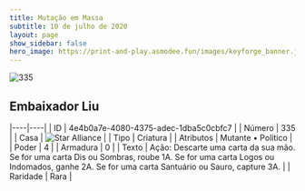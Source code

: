```yaml
---
title: Mutação em Massa
subtitle: 10 de julho de 2020
layout: page
show_sidebar: false
hero_image: https://print-and-play.asmodee.fun/images/keyforge_banner.jpg
---
```


![335](https://cdn.keyforgegame.com/media/card_front/pt/479_335_582P839P6HF9_pt.png)

## Embaixador Liu

|----|----|
| ID | 4e4b0a7e-4080-4375-adec-1dba5c0cbfc7 |
| Número | 335 |
| Casa | ![Star Alliance](https://archonarcana.com/images/thumb/7/7d/Star_Alliance.png/22px-Star_Alliance.png "Aliança Estelar") |
| Tipo | Criatura |
| Atributos | Mutante • Político |
| Poder | 4 |
| Armadura | 0 |
| Texto | Ação: Descarte uma carta da sua mão. Se for uma carta Dis ou Sombras, roube 1A. Se for uma carta Logos ou Indomados, ganhe 2A. Se for uma carta Santuário ou Sauro, capture 3A. |
| Raridade | Rara |
